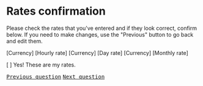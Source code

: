 # Rates confirmation

Please check the rates that you've entered and if they look correct, confirm below. If you need to make changes, use the "Previous" button to go back and edit them.

[Currency] [Hourly rate]
[Currency] [Day rate]
[Currency] [Monthly rate]

[ ] Yes! These are my rates.

<kbd>[Previous question](./Db_3_rates.md)</kbd>
<kbd>[Next question](./Db_5_comments.md)</kbd>